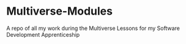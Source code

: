 # Multiverse-Modules
A repo of all my work during the Multiverse Lessons for my Software Development Apprenticeship
